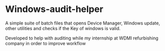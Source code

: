 # Windows-audit-helper
A simple suite of batch files that opens Device Manager, Windows update, other utilities and checks if the Key of windows is valid.

Developed to help with auditing while my internship at WDMI refurbishing company in order to improve workflow

